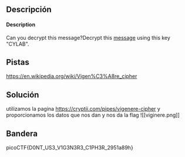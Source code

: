 ## Descripción
#### Description

Can you decrypt this message?Decrypt this [message](https://artifacts.picoctf.net/c/160/cipher.txt) using this key "CYLAB".
## Pistas 
https://en.wikipedia.org/wiki/Vigen%C3%A8re_cipher
## Solución
utilizamos la pagina https://cryptii.com/pipes/vigenere-cipher y proporcionamos los datos que nos dan y nos da la flag
![[viginere.png]]
## Bandera
picoCTF{D0NT_US3_V1G3N3R3_C1PH3R_2951a89h}